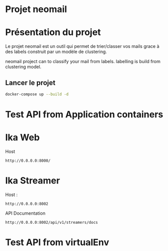 # Projet neomail

# Présentation du projet
Le projet neomail est un outil qui permet de trier/classer vos mails grace à des labels construit par un modèle de clustering.

neomail project can to classify your mail from labels. labelling is build from clustering model.

## Lancer le projet
```bash
docker-compose up --build -d
```


# Test API from Application containers

# Ika Web

Host
```
http://0.0.0.0:8000/
```


# Ika Streamer

Host : 
```
http://0.0.0.0:8002
```

API Documentation
````
http://0.0.0.0:8002/api/v1/streamers/docs
````








# Test API from virtualEnv